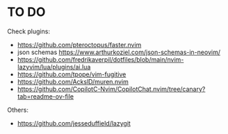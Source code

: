 # TO DO

Check plugins:

- https://github.com/pteroctopus/faster.nvim
- json schemas https://www.arthurkoziel.com/json-schemas-in-neovim/
- https://github.com/fredrikaverpil/dotfiles/blob/main/nvim-lazyvim/lua/plugins/ai.lua
- https://github.com/tpope/vim-fugitive
- https://github.com/AckslD/muren.nvim
- https://github.com/CopilotC-Nvim/CopilotChat.nvim/tree/canary?tab=readme-ov-file

Others:

- https://github.com/jesseduffield/lazygit
